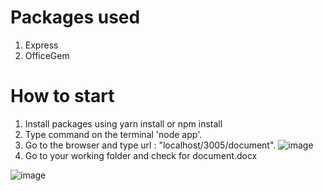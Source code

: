 # Packages used
1. Express
2. OfficeGem

# How to start

1. Install packages using yarn install or npm install
2. Type command on the terminal 'node app'.
3. Go to the browser and type url : "localhost/3005/document".
![image](https://user-images.githubusercontent.com/36307148/102645862-227eea80-4189-11eb-9ee2-b8a54807c21b.png)
4. Go to your working folder and check for document.docx

![image](https://user-images.githubusercontent.com/36307148/102645934-417d7c80-4189-11eb-804f-383fb442557f.png)
